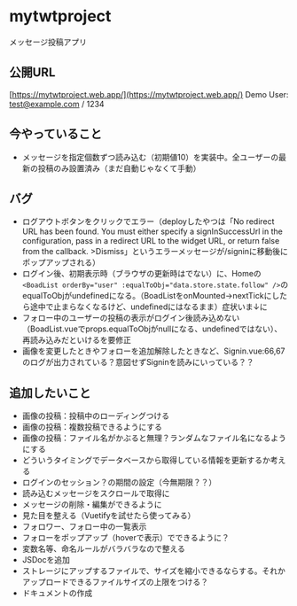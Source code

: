 # mytwtproject
メッセージ投稿アプリ

## 公開URL
[https://mytwtproject.web.app/](https://mytwtproject.web.app/)
Demo User: test@example.com / 1234

## 今やっていること
- メッセージを指定個数ずつ読み込む（初期値10）を実装中。全ユーザーの最新の投稿のみ設置済み（まだ自動じゃなくて手動）

## バグ
- ログアウトボタンをクリックでエラー（deployしたやつは「No redirect URL has been found. You must either specify a signInSuccessUrl in the configuration, pass in a redirect URL to the widget URL, or return false from the callback.  >Dismiss」というエラーメッセージが/signinに移動後にポップアップされる）
- ログイン後、初期表示時（ブラウザの更新時はでない）に、Homeの`<BoadList orderBy="user" :equalToObj="data.store.state.follow" />`のequalToObjがundefinedになる。（BoadListをonMounted→nextTickにしたら途中で止まらなくなるけど、undefinedにはなるまま）症状いま↓に
- フォロー中のユーザーの投稿の表示がログイン後読み込めない（BoadList.vueでprops.equalToObjがnullになる、undefinedではない）、再読み込みだといけるを要修正
- 画像を変更したときやフォローを追加解除したときなど、Signin.vue:66,67のログが出力されている？意図せずSigninを読みにいっている？？

## 追加したいこと
- 画像の投稿：投稿中のローディングつける
- 画像の投稿：複数投稿できるようにする
- 画像の投稿：ファイル名がかぶると無理？ランダムなファイル名になるようにする
- どういうタイミングでデータベースから取得している情報を更新するか考える
- ログインのセッション？の期間の設定（今無期限？？）
- 読み込むメッセージをスクロールで取得に
- メッセージの削除・編集ができるように
- 見た目を整える（Vuetifyを試せたら使ってみる）
- フォロワー、フォロー中の一覧表示
- フォローをポップアップ（hoverで表示）でできるように？
- 変数名等、命名ルールがバラバラなので整える
- JSDocを追加
- ストレージにアップするファイルで、サイズを縮小できるならする。それかアップロードできるファイルサイズの上限をつける？
- ドキュメントの作成
